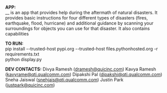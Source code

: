 
**APP:**  
__ is an app that provides help during the aftermath of natural disasters. It provides basic instructions for four different types of disasters (fires, earthquake, flood, hurricane) and additional guidance by scanning your surroundings for objects you can use for that disaster. It also contains capabilities 

**TO RUN:**  
pip install --trusted-host pypi.org --trusted-host files.pythonhosted.org -r requirements.txt  
python display.py  

**DEV CONTACTS:**
Divya Ramesh (dramesh@quicinc.com)
Kavya Ramesh (kavyrame@qti.qualcomm.com)
Dipakshi Pal (dipakshi@qti.qualcomm.com)
Sneha Jaiswal (snehjais@qti.qualcomm.com)
Justin Park (justpark@quicinc.com)


